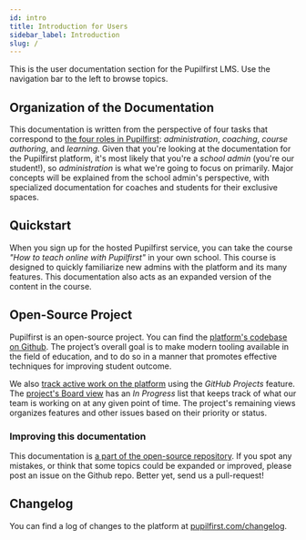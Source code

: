 ```yaml
---
id: intro
title: Introduction for Users
sidebar_label: Introduction
slug: /
---
```


This is the user documentation section for the Pupilfirst LMS. Use the navigation bar to the left to browse topics.

## Organization of the Documentation

This documentation is written from the perspective of four tasks that correspond to [the four roles in Pupilfirst](/users/roles): _administration_, _coaching_, _course authoring_, and _learning_. Given that you're looking at the documentation for the Pupilfirst platform, it's most likely that you're a _school admin_ (you're our student!), so _administration_ is what we're going to focus on primarily. Major concepts will be explained from the school admin's perspective, with specialized documentation for coaches and students for their exclusive spaces.

## Quickstart

When you sign up for the hosted Pupilfirst service, you can take the course _"How to teach online with Pupilfirst"_ in your own school. This course is designed to quickly familiarize new admins with the platform and its many features. This documentation also acts as an expanded version of the content in the course.

## Open-Source Project

Pupilfirst is an open-source project. You can find the [platform's codebase on Github](https://github.com/pupilfirst/pupilfirst). The project’s overall goal is to make modern tooling available in the field of education, and to do so in a manner that promotes effective techniques for improving student outcome.

We also [track active work on the platform](https://github.com/orgs/pupilfirst/projects/4) using the _GitHub Projects_ feature. The [project's Board view](https://github.com/orgs/pupilfirst/projects/4/views/2) has an _In Progress_ list that keeps track of what our team is working on at any given point of time. The project's remaining views organizes features and other issues based on their priority or status.

### Improving this documentation

This documentation is [a part of the open-source repository](https://github.com/pupilfirst/pupilfirst/tree/master/docs). If you spot any mistakes, or think that some topics could be expanded or improved, please post an issue on the Github repo. Better yet, send us a pull-request!

## Changelog

You can find a log of changes to the platform at [pupilfirst.com/changelog](https://www.pupilfirst.com/changelog).
